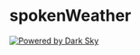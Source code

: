 # spokenWeather

[![Powered by Dark Sky](https://darksky.net/dev/img/attribution/poweredby.png)](https://darksky.net/poweredby/)
